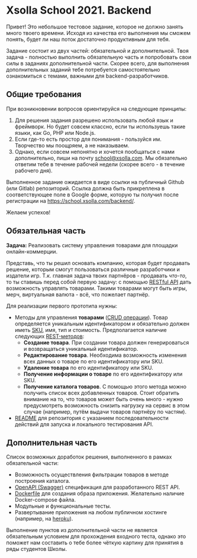 # Xsolla School 2021. Backend

Привет! Это небольшое тестовое задание, которое не должно занять много твоего времени. Исходя из качества его выполнения мы сможем понять, будет ли наш поток достаточно продуктивным для тебя.

Задание состоит из двух частей: обязательной и дополнительной. 
Твоя задача - полностью выполнить обязательную часть и попробовать свои силы в заданиях дополнительной части. Скорее всего, для выполнения дополнительных заданий тебе потребуется самостоятельно ознакомиться с темами, важными для backend-разработчиков.

## Общие требования

При возникновении вопросов ориентируйся на следующие принципы:
1. Для решения задания разрешено использовать любой язык и фреймворк. Но будет совсем классно, если ты используешь такие языки, как Go, PHP или Node.js.
2. Если где-то есть простор для понимания - пользуйся им. Творчество мы поощряем, а не наказываем.
3. Однако, если совсем непонятно и хочется пообщаться с нами дополнительно, пиши на почту school@xsolla.com. Мы обязательно ответим тебе в течение рабочей недели (скорее всего - в течение рабочего дня).

Выполненное задание ожидается в виде ссылки на публичный Github (или Gitlab) репозиторий. Ссылка должна быть прикреплена в соответствующее поле в Google форме, которую ты получил после регистрации на https://school.xsolla.com/backend/.

Желаем успехов!

## Обязательная часть

**Задача:** Реализовать систему управления товарами для площадки онлайн-коммерции. 

Представь, что ты решил основать компанию, которая будет продавать решение, которым смогут пользоваться различные разработчики и издатели игр. Т.к. главная задача твоих партнёров - продавать *что-то*, то ты ставишь перед собой первую задачу: с помощью [RESTful API](https://searchapparchitecture.techtarget.com/definition/RESTful-API) дать возможность управлять товарами. Такими товарами могут быть игры, мерч, виртуальная валюта - всё, что пожелает партнёр. 

Для реализации первого прототипа нужны:
- Методы для управления **товарами** ([CRUD операции](https://ru.wikipedia.org/wiki/CRUD)). Товар определяется уникальным идентификатором и обязательно должен иметь [SKU](https://ru.wikipedia.org/wiki/SKU), имя, тип и стоимость. Предполагается наличие следующих [REST-методов](https://restfulapi.net/http-methods):
  - **Создание товара**. При создании товара должен генерироваться и возвращаться уникальный идентификатор.
  - **Редактирование товара**. Необходима возможность изменения всех данных о товаре по его идентификатору или SKU.
  - **Удаление товара** по его идентификатору или SKU. 
  - **Получение информации о товаре** по его идентификатору или SKU.
  - **Получение каталога товаров**. C помощью этого метода можно получить список всех добавленных товаров. Стоит обратить внимание на то, что товаров может быть очень много - нужно предусмотреть возможность снизить нагрузку на сервис в этом случае (например, путём выдачи товаров партнёру по частям).
- [README](https://techrocks.ru/2019/04/16/good-readme-on-github/) для репозитория с указанием последовательности действий для запуска и локального тестирования API.


## Дополнительная часть

Cписок возможных доработок решения, выполненного в рамках обязательной части:

- Возможность осуществления фильтрации товаров в методе построения каталога.
- [OpenAPI (Swagger)](https://starkovden.github.io/introduction-openapi-and-swagger.html) спецификация для разработанного REST API.
- [Dockerfile](https://www.youtube.com/watch?v=QF4ZF857m44) для создания образа приложения. Желательно наличие Docker-compose файлa.
- Модульные и функциональные тесты. 
- Развертывание приложения на любом публичном хостинге (например, на [heroku](https://www.heroku.com/)).

Выполнение пунктов из дополнительной части не является обязательным условием для прохождения входного теста, однако это поможет нам составить о тебе более чёткую картину для принятия в ряды студентов Школы.
